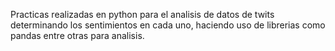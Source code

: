 Practicas realizadas en python para el analisis de datos de twits determinando los sentimientos en cada uno, haciendo uso de librerias como pandas entre otras para analisis.
